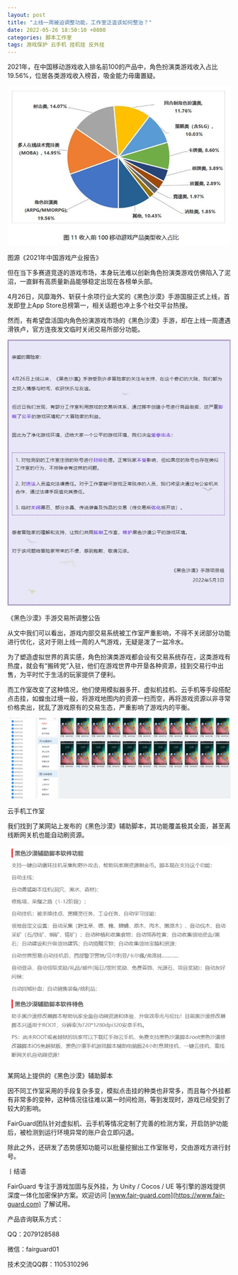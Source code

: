 ```yaml
---
layout: post
title: "上线一周被迫调整功能，工作室泛滥该如何整治？"
date: 2022-05-26 18:50:10 +0800
categories: 脚本工作室
tags: 游戏保护 云手机 挂机挂 反外挂
---
```


2021年，在中国移动游戏收入排名前100的产品中，角色扮演类游戏收入占比19.56%，位居各类游戏收入榜首，吸金能力毋庸置疑。<!-- more -->    

![315_21](/assets/res/202103/移动游戏收入占比.jpg)

图源《2021年中国游戏产业报告》  

但在当下多赛道竞逐的游戏市场，本身玩法难以创新角色扮演类游戏仿佛陷入了泥沼，一直鲜有高质量新品能够稳定出现在各榜单头部。  

4月26日，风靡海外、斩获十余项行业大奖的《黑色沙漠》手游国服正式上线，首发即登上App Store总榜第一，相关话题也冲上多个社交平台热搜。  

然而，有希望盘活国内角色扮演游戏市场的《黑色沙漠》手游，却在上线一周遭遇滑铁卢，官方连夜发文临时关闭交易所部分功能。  

![315_21](/assets/res/202103/《黑色沙漠》手游交易所调整公告.png)

《黑色沙漠》手游交易所调整公告  

从文中我们可以看出，游戏内部交易系统被工作室严重影响，不得不关闭部分功能进行优化，这对于刚上线一周的人气游戏，无疑是泼了一盆冷水。  

为了塑造虚拟世界的真实感，角色扮演类游戏都会设有交易系统存在，这类游戏有热度，就会有“搬砖党”入驻，他们在游戏世界中开垦各种资源，挂到交易行中出售，为平时忙于生活的玩家提供了便利。  

而工作室改变了这种情况，他们使用模拟器多开、虚拟机挂机、云手机等手段搭配点击挂，如蝗虫过境一般，将游戏地图内的资源一扫而空，再将游戏资源以非寻常价格卖出，扰乱了游戏原有的交易生态，严重影响了游戏内的平衡。  

![315_21](/assets/res/202103/云手机工作室.png)

云手机工作室  

我们找到了某网站上发布的《黑色沙漠》辅助脚本，其功能覆盖极其全面，甚至离线断网关机也能自动刷资源。  

![315_21](/assets/res/202103/黑色沙漠辅助脚本.png)

某网站上提供的《黑色沙漠》辅助脚本  

因不同工作室采用的手段复杂多变，模拟点击挂的种类也非常多，而且每个外挂都有非常多的变种，这种情况往往难以第一时间检测，等到发现时，游戏已经受到了较大的影响。  

FairGuard团队针对虚拟机、云手机等情况定制了完善的检测方案，开启防护功能后，被检测到运行环境异常的账户会立即闪退。  

除此之外，还研发了态势感知功能可以批量挖掘出工作室账号，交由游戏方进行封号。  

丨结语  

FairGuard 专注于游戏加固与反外挂，为 Unity / Cocos / UE 等引擎的游戏提供深度一体化加密保护方案。欢迎访问 [www.fair-guard.com](https://www.fair-guard.com) 了解试用。    

产品咨询联系方式：  

QQ：2079128588  

微信：fairguard01  

技术交流QQ群：1105310296  
